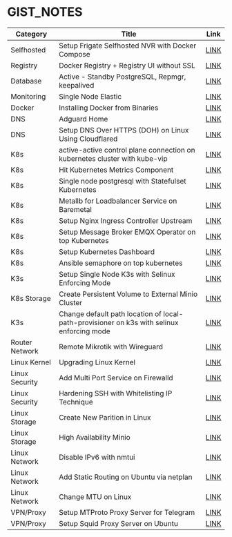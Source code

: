 # GIST_NOTES

| Category | Title | Link |
|----------|-------|------|
| Selfhosted |  Setup Frigate Selfhosted NVR with Docker Compose | [LINK](https://gist.github.com/ajinfajrian/6f10172c79c67c32fd8c241c653b88f8) |
| Registry | Docker Registry + Registry UI without SSL | [LINK](https://gist.github.com/ajinfajrian/1c8dc72d5955ab265ac8ab32225d68b5) |
| Database  | Active - Standby PostgreSQL, Repmgr, keepalived | [LINK](https://gist.github.com/ajinfajrian/944975882d8a4d281e41e74de0b1a15a) |
| Monitoring | Single Node Elastic | [LINK](https://gist.github.com/ajinfajrian/a7f393b7dac0533df021221ea2439120) |
| Docker | Installing Docker from Binaries | [LINK](https://gist.github.com/ajinfajrian/8c33b5ffe138a1671e99ff873f0bb885) |
| DNS | Adguard Home | [LINK](https://gist.github.com/ajinfajrian/65235110fad1a78c39ff4dcb31f47a2f) |
| DNS | Setup DNS Over HTTPS (DOH) on Linux Using Cloudflared | [LINK](https://gist.github.com/ajinfajrian/0d7aa69c6703b5bd341d211b920918b0) |
| K8s | active-active control plane connection on kubernetes cluster with kube-vip | [LINK](https://gist.github.com/ajinfajrian/5b0dc0ed4117167add6dd51b884840f9) |
| K8s | Hit Kubernetes Metrics Component | [LINK](https://gist.github.com/ajinfajrian/5fd8234348e42a19734d35203860347e) |
| K8s | Single node postgresql with Statefulset Kubernetes | [LINK](https://gist.github.com/ajinfajrian/cd5145cb2a52527181fb5603cbb06c73) |
| K8s | Metallb for Loadbalancer Service on Baremetal | [LINK](https://gist.github.com/ajinfajrian/d2b516f6fb8ae66378ed10c7afd30bdc) |
| K8s | Setup Nginx Ingress Controller Upstream | [LINK](https://gist.github.com/ajinfajrian/eaf60e197b0ed9386a45ba8b5dfd03d6) |
| K8s | Setup Message Broker EMQX Operator on top Kubernetes | [LINK](https://gist.github.com/ajinfajrian/09ee55ac4bf239bf11c3f8e187522c8b) |
| K8s  | Setup Kubernetes Dashboard | [LINK](https://gist.github.com/ajinfajrian/6aeae9cd4fcb3acd2d6c11046a7de2b1) |
| K8s |  Ansible semaphore on top kubernetes| [LINK](https://gist.github.com/ajinfajrian/ec68afa4c40cfc3770d2dbffdd83de9c) |
| K3s | Setup Single Node K3s with Selinux Enforcing Mode | [LINK](https://gist.github.com/ajinfajrian/4d6cec5b410ad76d6a55c1b5aa65d13c) |
| K8s Storage | Create Persistent Volume to External Minio Cluster | [LINK](https://gist.github.com/ajinfajrian/f9534d494b2f97e6cecb892ef6e04bb8) |
| K3s | Change default path location of local-path-provisioner on k3s with selinux enforcing mode | [LINK](https://gist.github.com/ajinfajrian/52f0d8824916a0595fb6a54fc852bfc2) |
| Router Network | Remote Mikrotik with Wireguard | [LINK](https://gist.github.com/ajinfajrian/5d8c399a5a5b1a4582b6e24c51b6b8ef) |
| Linux Kernel | Upgrading Linux Kernel | [LINK](https://gist.github.com/ajinfajrian/ec383f6259b503f8785e552457091999) |
| Linux Security | Add Multi Port Service on Firewalld | [LINK](https://gist.github.com/ajinfajrian/05b5f152a0a0fc1802c44567ffab8335) |
| Linux Security | Hardening SSH with Whitelisting IP Technique | [LINK](https://gist.github.com/ajinfajrian/2f37ff774e3ae20978f813d38ce605be) |
| Linux Storage | Create New Parition in Linux | [LINK](https://gist.github.com/ajinfajrian/73caf6e2320cca24892c9c0cc4979827) |
| Linux Storage | High Availability Minio | [LINK](https://gist.github.com/ajinfajrian/295b6ed13119cfa872965bf7eb2ce4bc) |
| Linux Network | Disable IPv6 with nmtui | [LINK](https://gist.github.com/ajinfajrian/c6080780654e9924717e4dcc86bab690) |
| Linux Network | Add Static Routing on Ubuntu via netplan | [LINK](https://gist.github.com/ajinfajrian/537fee1b1951c5d37c8a938465cc3db6) |
| Linux Network | Change MTU on Linux | [LINK](https://gist.github.com/ajinfajrian/1cb2759fbd0fa56c33c322f7b844bbf0) |
| VPN/Proxy | Setup MTProto Proxy Server for Telegram | [LINK](https://gist.github.com/ajinfajrian/79f1c804d24bf0c4b1a985d449020f26) |
| VPN/Proxy | Setup Squid Proxy Server on Ubuntu | [LINK](https://gist.github.com/ajinfajrian/33e307a3e53f8329a66d47542a171bf0) |
